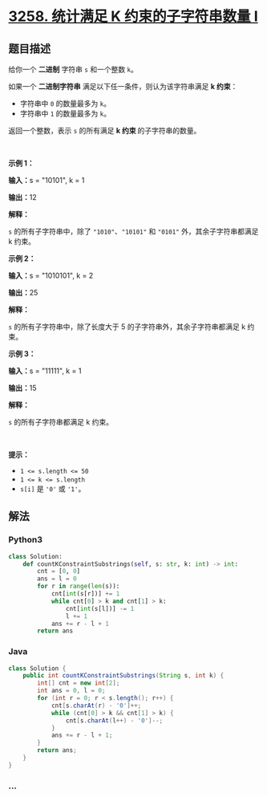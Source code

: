 # [3258. 统计满足 K 约束的子字符串数量 I](https://leetcode.cn/problems/count-substrings-that-satisfy-k-constraint-i)

## 题目描述

<!-- 这里写题目描述 -->

<p>给你一个 <strong>二进制</strong> 字符串 <code>s</code> 和一个整数 <code>k</code>。</p>

<p>如果一个 <strong>二进制字符串</strong> 满足以下任一条件，则认为该字符串满足 <strong>k 约束</strong>：</p>

<ul>
	<li>字符串中 <code>0</code> 的数量最多为 <code>k</code>。</li>
	<li>字符串中 <code>1</code> 的数量最多为 <code>k</code>。</li>
</ul>

<p>返回一个整数，表示 <code>s</code> 的所有满足 <strong>k 约束 </strong>的<span data-keyword="substring-nonempty">子字符串</span>的数量。</p>

<p>&nbsp;</p>

<p><strong class="example">示例 1：</strong></p>

<div class="example-block">
<p><strong>输入：</strong><span class="example-io">s = "10101", k = 1</span></p>

<p><strong>输出：</strong><span class="example-io">12</span></p>

<p><strong>解释：</strong></p>

<p><code>s</code> 的所有子字符串中，除了 <code>"1010"</code>、<code>"10101"</code> 和 <code>"0101"</code> 外，其余子字符串都满足 k 约束。</p>
</div>

<p><strong class="example">示例 2：</strong></p>

<div class="example-block">
<p><strong>输入：</strong><span class="example-io">s = "1010101", k = 2</span></p>

<p><strong>输出：</strong><span class="example-io">25</span></p>

<p><strong>解释：</strong></p>

<p><code>s</code> 的所有子字符串中，除了长度大于 5 的子字符串外，其余子字符串都满足 k 约束。</p>
</div>

<p><strong class="example">示例 3：</strong></p>

<div class="example-block">
<p><strong>输入：</strong><span class="example-io">s = "11111", k = 1</span></p>

<p><strong>输出：</strong><span class="example-io">15</span></p>

<p><strong>解释：</strong></p>

<p><code>s</code> 的所有子字符串都满足 k 约束。</p>
</div>

<p>&nbsp;</p>

<p><strong>提示：</strong></p>

<ul>
	<li><code>1 &lt;= s.length &lt;= 50</code></li>
	<li><code>1 &lt;= k &lt;= s.length</code></li>
	<li><code>s[i]</code> 是 <code>'0'</code> 或 <code>'1'</code>。</li>
</ul>


## 解法

<!-- 这里可写通用的实现逻辑 -->

<!-- tabs:start -->

### **Python3**

<!-- 这里可写当前语言的特殊实现逻辑 -->

```python
class Solution:
    def countKConstraintSubstrings(self, s: str, k: int) -> int:
        cnt = [0, 0]
        ans = l = 0
        for r in range(len(s)):
            cnt[int(s[r])] += 1
            while cnt[0] > k and cnt[1] > k:
                cnt[int(s[l])] -= 1
                l += 1
            ans += r - l + 1
        return ans
```

### **Java**

<!-- 这里可写当前语言的特殊实现逻辑 -->

```java
class Solution {
    public int countKConstraintSubstrings(String s, int k) {
        int[] cnt = new int[2];
        int ans = 0, l = 0;
        for (int r = 0; r < s.length(); r++) {
            cnt[s.charAt(r) - '0']++;
            while (cnt[0] > k && cnt[1] > k) {
                cnt[s.charAt(l++) - '0']--;
            }
            ans += r - l + 1;
        }
        return ans;
    }
}
```

### **...**

```

```

<!-- tabs:end -->
